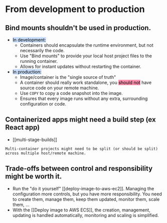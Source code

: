 # From development to production
## Bind mounts shouldn't be used in production.
- <mark style="background: #ADCCFFA6;">In development:</mark>
	- Containers should encapsulate the runtime environment, but not necessarily the code.
	- Use "Bind mounts" to provide your local host project files to the running container.
	- Allows for instant updates without restarting the container.
- <mark style="background: #ADCCFFA6;">In production:</mark>
	- Image/container is the "single source of truth"
	- A container should really work standalone, you <mark style="background: #FF5582A6;">should not</mark> have source code on your remote machine.
	- Use `COPY` to copy a code snapshot into the image.
	- Ensures that every image runs without any extra, surrounding configuration or code.
## Containerized apps might need a build step (ex React app)
- [[multi-stage-builds]]
```ad-note
Multi-container projects might need to be split (or should be split) across multiple host/remote machine.
```
## Trade-offs between control and responsibility might be worth it.
- Run the "do it yourself" [[deploy-image-to-aws-ec2]]. Managing the configuration more controls, but you have more responsibility. You need to create them, manage them, keep them updated, monitor them, scale them, ...
- With the [[Deploy image to AWS ECS]], the creation, management, updating is handled automatically, monitoring and scaling is simplified.